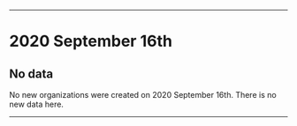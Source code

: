 
***

# 2020 September 16th

## No data

No new organizations were created on 2020 September 16th. There is no new data here.

***

